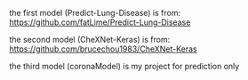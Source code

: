 the first model (Predict-Lung-Disease) is from:
https://github.com/fatLime/Predict-Lung-Disease

the second model (CheXNet-Keras) is from:
https://github.com/brucechou1983/CheXNet-Keras

the third model (coronaModel) is my project for prediction only